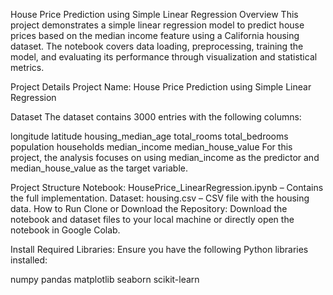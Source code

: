 House Price Prediction using Simple Linear Regression
Overview
This project demonstrates a simple linear regression model to predict house prices based on the median income feature using a California housing dataset. The notebook covers data loading, preprocessing, training the model, and evaluating its performance through visualization and statistical metrics.

Project Details
Project Name: House Price Prediction using Simple Linear Regression

Dataset
The dataset contains 3000 entries with the following columns:

longitude
latitude
housing_median_age
total_rooms
total_bedrooms
population
households
median_income
median_house_value
For this project, the analysis focuses on using median_income as the predictor and median_house_value as the target variable.

Project Structure
Notebook: HousePrice_LinearRegression.ipynb – Contains the full implementation.
Dataset: housing.csv – CSV file with the housing data.
How to Run
Clone or Download the Repository:
Download the notebook and dataset files to your local machine or directly open the notebook in Google Colab.

Install Required Libraries:
Ensure you have the following Python libraries installed:

numpy
pandas
matplotlib
seaborn
scikit-learn
